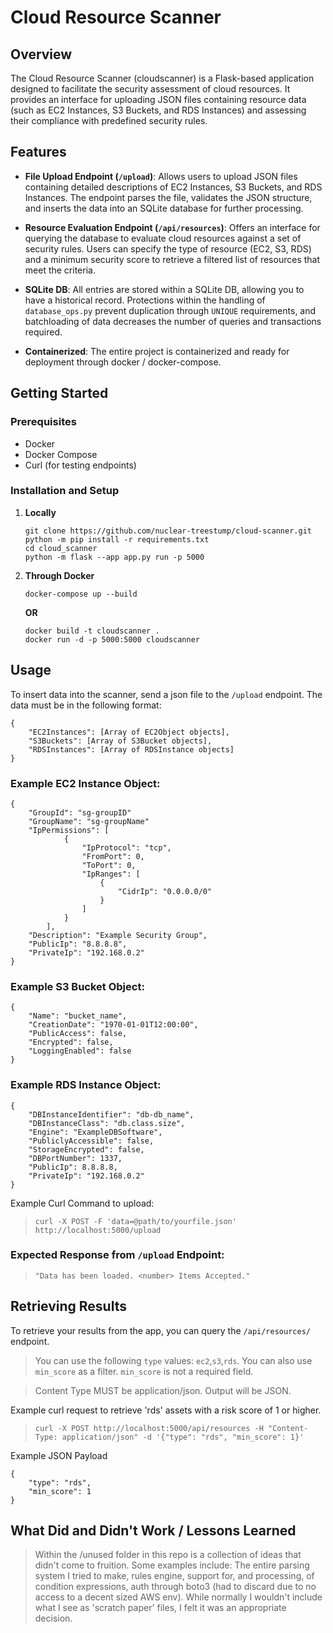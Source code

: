 # Cloud Resource Scanner

## Overview

The Cloud Resource Scanner (cloudscanner) is a Flask-based application designed to facilitate the security assessment of cloud resources. It provides an interface for uploading JSON files containing resource data (such as EC2 Instances, S3 Buckets, and RDS Instances) and assessing their compliance with predefined security rules.

## Features

- **File Upload Endpoint (`/upload`)**: Allows users to upload JSON files containing detailed descriptions of EC2 Instances, S3 Buckets, and RDS Instances. The endpoint parses the file, validates the JSON structure, and inserts the data into an SQLite database for further processing.
  
- **Resource Evaluation Endpoint (`/api/resources`)**: Offers an interface for querying the database to evaluate cloud resources against a set of security rules. Users can specify the type of resource (EC2, S3, RDS) and a minimum security score to retrieve a filtered list of resources that meet the criteria.

- **SQLite DB**: All entries are stored within a SQLite DB, allowing you to have a historical record. Protections within the handling of `database_ops.py` prevent duplication through `UNIQUE` requirements, and batchloading of data decreases the number of queries and transactions required.

- **Containerized**: The entire project is containerized and ready for deployment through docker / docker-compose.


## Getting Started

### Prerequisites

- Docker
- Docker Compose
- Curl (for testing endpoints)

### Installation and Setup

1. **Locally**
    ```
    git clone https://github.com/nuclear-treestump/cloud-scanner.git
    python -m pip install -r requirements.txt
    cd cloud_scanner
    python -m flask --app app.py run -p 5000
    ```
2. **Through Docker**

    ```
    docker-compose up --build
    ```

    **OR**
    ```
    docker build -t cloudscanner . 
    docker run -d -p 5000:5000 cloudscanner
    ```

## Usage

To insert data into the scanner, send a json file to the `/upload` endpoint.
The data must be in the following format:
```
{
    "EC2Instances": [Array of EC2Object objects],
    "S3Buckets": [Array of S3Bucket objects],
    "RDSInstances": [Array of RDSInstance objects]
}
```
### Example EC2 Instance Object:
```
{
    "GroupId": "sg-groupID"
    "GroupName": "sg-groupName"
    "IpPermissions": [
            {
                "IpProtocol": "tcp",
                "FromPort": 0,
                "ToPort": 0,
                "IpRanges": [
                    {
                        "CidrIp": "0.0.0.0/0"
                    }
                ]
            }
        ],
    "Description": "Example Security Group",
    "PublicIp": "8.8.8.8", 
    "PrivateIp": "192.168.0.2"
}
```
### Example S3 Bucket Object:
```
{
    "Name": "bucket_name",
    "CreationDate": "1970-01-01T12:00:00",
    "PublicAccess": false,
    "Encrypted": false,
    "LoggingEnabled": false
}
```
### Example RDS Instance Object:
```
{
    "DBInstanceIdentifier": "db-db_name",
    "DBInstanceClass": "db.class.size",
    "Engine": "ExampleDBSoftware",
    "PubliclyAccessible": false,
    "StorageEncrypted": false,
    "DBPortNumber": 1337,
    "PublicIp": 8.8.8.8,
    "PrivateIp": "192.168.0.2"
}
```
Example Curl Command to upload:

> `curl -X POST -F 'data=@path/to/yourfile.json' http://localhost:5000/upload`

### Expected Response from `/upload` Endpoint:

> ```"Data has been loaded. <number> Items Accepted."```

## Retrieving Results
To retrieve your results from the app, you can query the `/api/resources/` endpoint.
> You can use the following `type` values: `ec2`,`s3`,`rds`. You can also use `min_score` as a filter. `min_score` is not a required field.

>Content Type MUST be application/json. Output will be JSON.

Example curl request to retrieve 'rds' assets with a risk score of 1 or higher.
> `curl -X POST http://localhost:5000/api/resources
-H "Content-Type: application/json"
-d '{"type": "rds", "min_score": 1}'`

Example JSON Payload
```
{
    "type": "rds",
    "min_score": 1
}
```

## What Did and Didn't Work / Lessons Learned
> Within the /unused folder in this repo is a collection of ideas that didn't come to fruition. Some examples include: The entire parsing system I tried to make, rules engine, support for, and processing, of condition expressions, auth through boto3 (had to discard due to no access to a decent sized AWS env). While normally I wouldn't include what I see as 'scratch paper' files, I felt it was an appropriate decision.